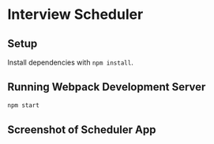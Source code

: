 # Interview Scheduler

## Setup

Install dependencies with `npm install`.

## Running Webpack Development Server

```sh
npm start
```
## Screenshot of Scheduler App
